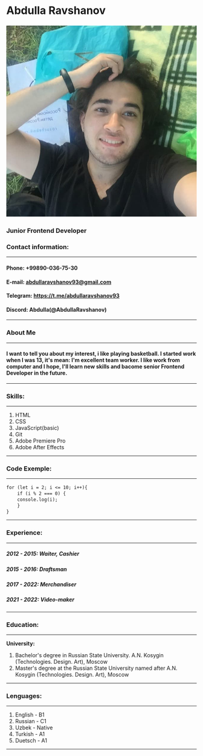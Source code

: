 # Abdulla Ravshanov
### ![Me](/me.jpg "My photo")

### Junior Frontend Developer

### Contact information:
----------------------------------------------
#### **Phone:** +99890-036-75-30
#### **E-mail:** abdullaravshanov93@gmail.com
#### **Telegram:** https://t.me/abdullaravshanov93
#### **Discord:** Abdulla(@AbdullaRavshanov)
----------------------------------------------
### About Me 
----------------------------------------------
#### I want to tell you about my interest, i like playing basketball. I started work when I was 13, it's mean: I'm excellent team worker. I like work from computer and I hope, I'll learn new skills and bacome senior Frontend Developer in the future.
----------------------------------------------
### Skills:
----------------------------------------------
1. HTML
2. CSS
3. JavaScript(basic)
4. Git 
5. Adobe Premiere Pro
6. Adobe After Effects
----------------------------------------------
### Code Exemple:
----------------------------------------------
```
for (let i = 2; i <= 10; i++){
    if (i % 2 === 0) {
    console.log(i);   
    }
}
```
----------------------------------------------
### Experience:
----------------------------------------------
##### 2012 - 2015: Waiter, Cashier
##### 2015 - 2016: Draftsman
##### 2017 - 2022: Merchandiser
##### 2021 - 2022: Video-maker
----------------------------------------------
### Education:
----------------------------------------------
**University:** 
1. Bachelor's degree in Russian State University. A.N. Kosygin (Technologies. Design. Art), Moscow
2. Master's degree at the Russian State University named after A.N. Kosygin (Technologies. Design. Art), Moscow
----------------------------------------------
### Lenguages:
----------------------------------------------
1. English - B1
2. Russian - C1
3. Uzbek - Native
4. Turkish - A1
5. Duetsch - A1
----------------------------------------------